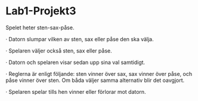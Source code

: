 # Lab1-Projekt3

Spelet heter sten-sax-påse.

·         Datorn slumpar vilken av sten, sax eller påse den ska välja.

·         Spelaren väljer också sten, sax eller påse.

·         Datorn och spelaren visar sedan upp sina val samtidigt.

·         Reglerna är enligt följande: sten vinner över sax, sax vinner över påse, och påse vinner över sten. Om båda väljer samma alternativ blir det oavgjort.

·         Spelaren spelar tills hen vinner eller förlorar mot datorn.
